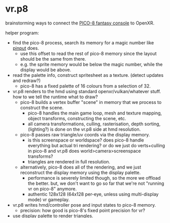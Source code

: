 # vr.p8
brainstorming ways to connect the [PICO-8 fantasy console](https://www.lexaloffle.com/pico-8.php) to OpenXR.

helper program:
- find the pico-8 process, search its memory for a magic number like [pinput](https://github.com/VyrCossont/Pinput) does.
    - use this offset to read the rest of pico-8 memory since the layout should be the same from there.
    - e.g. the sprite memory would be below the magic number, while the display would be above.
- read the palette info, construct spritesheet as a texture. (detect updates and redraw?)
    - pico-8 has a fixed palette of 16 colours from a selection of 32.
- vr.p8 renders to the hmd using standard openxr/vulkan/whatever stuff. how to we tell the runtime what to draw?
    - pico-8 builds a vertex buffer "scene" in memory that we process to construct the scene.
        - pico-8 handles the main game loop, mesh and texture mapping, object transforms, constructing the scene, etc.
        - all camera transformations, culling, rasterisation, depth sorting, (lighting?) is done on the vr.p8 side at hmd resolution.
    - pico-8 passes raw triangle/uv coords via the display memory.
        - is this screenspace or worldspace? does pico-8 handle everything but actual tri rendering? or do we just do verts+culling in pico-8 and vr.p8 does world>camera>screenspace transforms?
        - triangles are rendered in full resolution.
    - alternatively, pico-8 does all of the rendering, and we just reconstruct the display memory using the display palette.
      - performance is severely limited though, so the more we offload the better. but, we don't want to go so far that we're not "running vr on pico-8" anymore.
      - authentic 128x128 (64x128 per-eye, unless using multi-display mode) vr gameplay.
- vr.p8 writes hmd/controller pose and input states to pico-8 memory.
    - precision: how good is pico-8's fixed point precision for vr?
- use display palette to render triangles.
    - this program is only for interfacing with the hmd, it shouldn't do anything more than pico-8 can do such as extra colours. (though maybe vertex colour blending could be allowed)

javascript+webxr
- experiment here: [bad saber](https://cubee.games/?rel=the_random_box&sub=bad_saber)
- need a way to capture the canvas and display it in the hmd.
    - it should just be a texture on the page somewhere, right? then we can put a plane covering the screen and call it a day or something.
    
